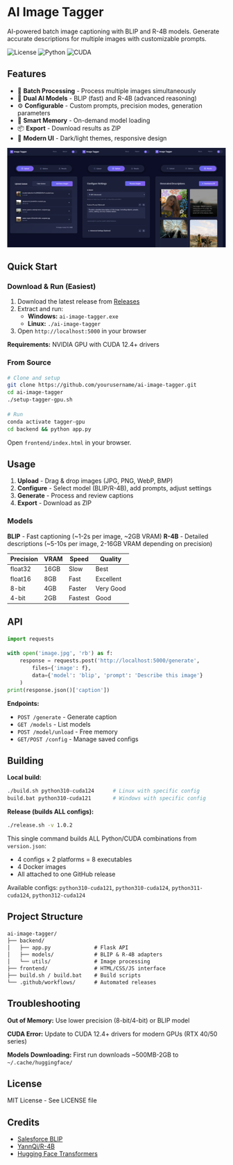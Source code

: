 # AI Image Tagger

AI-powered batch image captioning with BLIP and R-4B models. Generate accurate descriptions for multiple images with customizable prompts.

![License](https://img.shields.io/badge/license-MIT-blue.svg)
![Python](https://img.shields.io/badge/python-3.10-blue.svg)
![CUDA](https://img.shields.io/badge/CUDA-12.4+-green.svg)

## Features

- 🚀 **Batch Processing** - Process multiple images simultaneously
- 🤖 **Dual AI Models** - BLIP (fast) and R-4B (advanced reasoning)
- ⚙️ **Configurable** - Custom prompts, precision modes, generation parameters
- 💾 **Smart Memory** - On-demand model loading
- 📦 **Export** - Download results as ZIP
- 🎨 **Modern UI** - Dark/light themes, responsive design

![AI Image Tagger Interface](assets/Image%20Tagger.png)

## Quick Start

### Download & Run (Easiest)

1. Download the latest release from [Releases](https://github.com/yourusername/ai-image-tagger/releases)
2. Extract and run:
   - **Windows:** `ai-image-tagger.exe`
   - **Linux:** `./ai-image-tagger`
3. Open `http://localhost:5000` in your browser

**Requirements:** NVIDIA GPU with CUDA 12.4+ drivers

### From Source

```bash
# Clone and setup
git clone https://github.com/yourusername/ai-image-tagger.git
cd ai-image-tagger
./setup-tagger-gpu.sh

# Run
conda activate tagger-gpu
cd backend && python app.py
```

Open `frontend/index.html` in your browser.

## Usage

1. **Upload** - Drag & drop images (JPG, PNG, WebP, BMP)
2. **Configure** - Select model (BLIP/R-4B), add prompts, adjust settings
3. **Generate** - Process and review captions
4. **Export** - Download as ZIP

### Models

**BLIP** - Fast captioning (~1-2s per image, ~2GB VRAM)
**R-4B** - Detailed descriptions (~5-10s per image, 2-16GB VRAM depending on precision)

| Precision | VRAM | Speed | Quality |
|-----------|------|-------|---------|
| float32   | 16GB | Slow  | Best    |
| float16   | 8GB  | Fast  | Excellent |
| 8-bit     | 4GB  | Faster | Very Good |
| 4-bit     | 2GB  | Fastest | Good |

## API

```python
import requests

with open('image.jpg', 'rb') as f:
    response = requests.post('http://localhost:5000/generate',
        files={'image': f},
        data={'model': 'blip', 'prompt': 'Describe this image'}
    )
print(response.json()['caption'])
```

**Endpoints:**
- `POST /generate` - Generate caption
- `GET /models` - List models
- `POST /model/unload` - Free memory
- `GET/POST /config` - Manage saved configs

## Building

**Local build:**
```bash
./build.sh python310-cuda124      # Linux with specific config
build.bat python310-cuda121       # Windows with specific config
```

**Release (builds ALL configs):**
```bash
./release.sh -v 1.0.2
```

This single command builds ALL Python/CUDA combinations from `version.json`:
- 4 configs × 2 platforms = 8 executables
- 4 Docker images
- All attached to one GitHub release

Available configs: `python310-cuda121`, `python310-cuda124`, `python311-cuda124`, `python312-cuda124`

## Project Structure

```
ai-image-tagger/
├── backend/
│   ├── app.py              # Flask API
│   ├── models/             # BLIP & R-4B adapters
│   └── utils/              # Image processing
├── frontend/               # HTML/CSS/JS interface
├── build.sh / build.bat    # Build scripts
└── .github/workflows/      # Automated releases
```

## Troubleshooting

**Out of Memory:** Use lower precision (8-bit/4-bit) or BLIP model

**CUDA Error:** Update to CUDA 12.4+ drivers for modern GPUs (RTX 40/50 series)

**Models Downloading:** First run downloads ~500MB-2GB to `~/.cache/huggingface/`

## License

MIT License - See LICENSE file

## Credits

- [Salesforce BLIP](https://github.com/salesforce/BLIP)
- [YannQi/R-4B](https://huggingface.co/YannQi/R-4B)
- [Hugging Face Transformers](https://github.com/huggingface/transformers)

